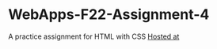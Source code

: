 # WebApps-F22-Assignment-4
A practice assignment for HTML with CSS
[Hosted at](https://44-563-web-apps-f22.github.io/44563-webapps-assignment-4-SainathBosss/opera.html)